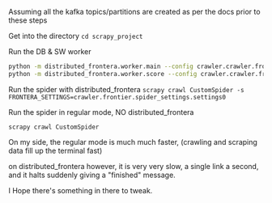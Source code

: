 Assuming all the kafka topics/partitions are created as per the docs prior to these steps

Get into the directory
`cd scrapy_project`

Run the DB & SW worker

```sh
python -m distributed_frontera.worker.main --config crawler.crawler.frontier.worker_settings
python -m distributed_frontera.worker.score --config crawler.crawler.frontier.strategy_list.strategy0 --strategy crawler.crawler.frontier.strategy_list.strategy0
```

Run the spider with distributed_frontera
`scrapy crawl CustomSpider -s FRONTERA_SETTINGS=crawler.frontier.spider_settings.settings0`

Run the spider in regular mode, NO distributed_frontera

`scrapy crawl CustomSpider`

On my side, the regular mode is much much faster, (crawling and scraping data fill up the terminal fast)

on distributed_frontera however, it is very very slow, a single link a second, and it halts suddenly giving a "finished" message.

I Hope there's something in there to tweak.

